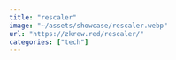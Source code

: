 ```yaml
---
title: "rescaler"
image: "~/assets/showcase/rescaler.webp"
url: "https://zkrew.red/rescaler/"
categories: ["tech"]
---
```

